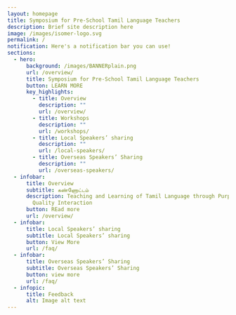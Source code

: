 ```yaml
---
layout: homepage
title: Symposium for Pre-School Tamil Language Teachers
description: Brief site description here
image: /images/isomer-logo.svg
permalink: /
notification: Here's a notification bar you can use!
sections:
  - hero:
      background: /images/BANNERplain.png
      url: /overview/
      title: Symposium for Pre-School Tamil Language Teachers
      button: LEARN MORE
      key_highlights:
        - title: Overview
          description: ""
          url: /overview/
        - title: Workshops
          description: ""
          url: /workshops/
        - title: Local Speakers’ sharing
          description: ""
          url: /local-speakers/
        - title: Overseas Speakers’ Sharing
          description: ""
          url: /overseas-speakers/
  - infobar:
      title: Overview
      subtitle: கண்ணோட்டம்
      description: Teaching and Learning of Tamil Language through Purposeful Play &
        Quality Interaction
      button: REad more
      url: /overview/
  - infobar:
      title: Local Speakers’ sharing
      subtitle: Local Speakers’ sharing
      button: View More
      url: /faq/
  - infobar:
      title: Overseas Speakers’ Sharing
      subtitle: Overseas Speakers’ Sharing
      button: view more
      url: /faq/
  - infopic:
      title: Feedback
      alt: Image alt text
---
```

